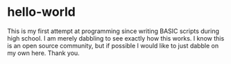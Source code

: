 # hello-world
This is my first attempt at programming since writing BASIC scripts during high school.
I am merely dabbling to see exactly how this works. I know this is an open source community, but if possible I would like to just dabble on my own here. Thank you.
